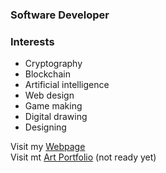 ### Software Developer

### Interests

- Cryptography
- Blockchain
- Artificial intelligence
- Web design
- Game making
- Digital drawing
- Designing

Visit my [Webpage](https://esmegl.github.io/software-portfolio) \
Visit mt [Art Portfolio](https://esmegl.github.io/art-portfolio) (not ready yet)
